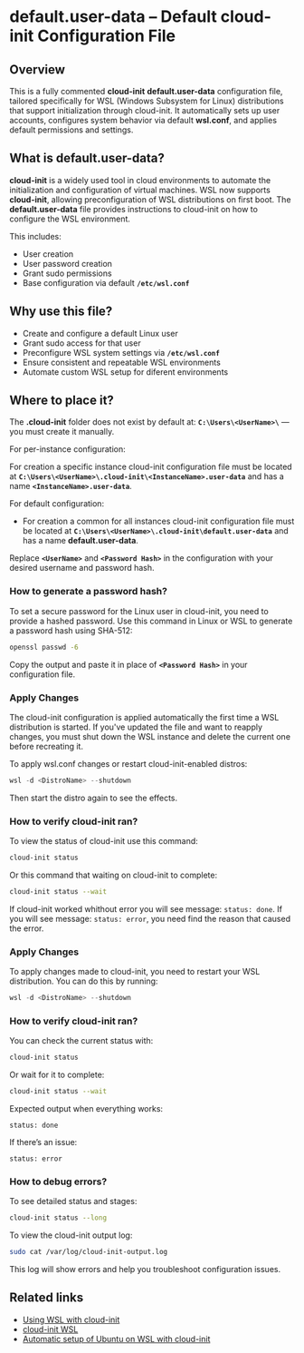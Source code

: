 # default.user-data – Default cloud-init Configuration File

## Overview

This is a fully commented **cloud-init** **default.user-data** configuration file, tailored specifically for WSL (Windows Subsystem for Linux) distributions that support initialization through cloud-init. It automatically sets up user accounts, configures system behavior via default **wsl.conf**, and applies default permissions and settings.

## What is **default.user-data**?

**cloud-init** is a widely used tool in cloud environments to automate the initialization and configuration of virtual machines. WSL now supports **cloud-init**, allowing preconfiguration of WSL distributions on first boot. The **default.user-data** file provides instructions to cloud-init on how to configure the WSL environment.

This includes:
- User creation
- User password creation
- Grant sudo permissions
- Base configuration via default **`/etc/wsl.conf`**

## Why use this file?

- Create and configure a default Linux user
- Grant sudo access for that user
- Preconfigure WSL system settings via **`/etc/wsl.conf`**
- Ensure consistent and repeatable WSL environments
- Automate custom WSL setup for diferent environments

## Where to place it?

The **.cloud-init** folder does not exist by default at: **`C:\Users\<UserName>\`** — you must create it manually.

For per-instance configuration:

For creation a specific instance cloud-init configuration file must be located at **`C:\Users\<UserName>\.cloud-init\<InstanceName>.user-data`** and has a name **`<InstanceName>.user-data`**.

For default configuration:

- For creation a common for all instances cloud-init configuration file must be located at **`C:\Users\<UserName>\.cloud-init\default.user-data`** and has a name **default.user-data**.

Replace **`<UserName>`** and **`<Password Hash>`** in the configuration with your desired username and password hash.

### How to generate a password hash?

To set a secure password for the Linux user in cloud-init, you need to provide a hashed password.
Use this command in Linux or WSL to generate a password hash using SHA-512:

```bash
openssl passwd -6
```

Copy the output and paste it in place of **`<Password Hash>`** in your configuration file.

### Apply Changes

The cloud-init configuration is applied automatically the first time a WSL distribution is started. If you've updated the file and want to reapply changes, you must shut down the WSL instance and delete the current one before recreating it.

To apply wsl.conf changes or restart cloud-init-enabled distros:

```powershell
wsl -d <DistroName> --shutdown
```

Then start the distro again to see the effects.

### How to verify cloud-init ran?

To view the status of cloud-init use this command:

```bash
cloud-init status
```

Or this command that waiting on cloud-init to complete:

```bash
cloud-init status --wait
```

If cloud-init worked whithout error you will see message: `status: done`.
If you will see message: `status: error`, you need find the reason that caused the error.

### Apply Changes

To apply changes made to cloud-init, you need to restart your WSL distribution. You can do this by running:

```powershell
wsl -d <DistroName> --shutdown
```

### How to verify cloud-init ran?

You can check the current status with:

```bash
cloud-init status
```

Or wait for it to complete:

```bash
cloud-init status --wait
```

Expected output when everything works:

```
status: done
```

If there’s an issue:

```
status: error
```

### How to debug errors?

To see detailed status and stages:

```bash
cloud-init status --long
```

To view the cloud-init output log:

```bash
sudo cat /var/log/cloud-init-output.log
```

This log will show errors and help you troubleshoot configuration issues.

## Related links

- [Using WSL with cloud-init](https://docs.cloud-init.io/en/latest/howto/launch_wsl.html)
- [cloud-init WSL](https://cloudinit.readthedocs.io/en/latest/reference/datasources/wsl.html)
- [Automatic setup of Ubuntu on WSL with cloud-init](https://documentation.ubuntu.com/wsl/en/stable/howto/cloud-init/)